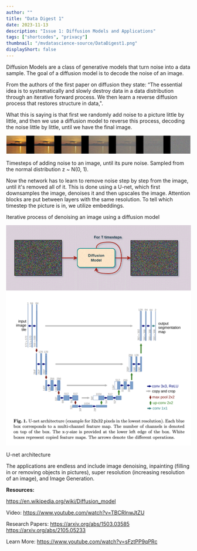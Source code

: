 ```yaml
---
author: ""
title: "Data Digest 1"
date: 2023-11-13
description: "Issue 1: Diffusion Models and Applications"
tags: ["shortcodes", "privacy"]
thumbnail: "/mvdatascience-source/DataDigest1.png"
displayShort: false
---
```

Diffusion Models are a class of generative models that turn noise into a
data sample. The goal of a diffusion model is to decode the noise of an
image.

From the authors of the first paper on diffusion they state: “The
essential idea is to systematically and slowly destroy data in a data
distribution through an iterative forward process. We then learn a
reverse diffusion process that restores structure in data,".

What this is saying is that first we randomly add noise to a picture
little by little, and then we use a diffusion model to reverse this
process, decoding the noise little by little, until we have the final
image.

![Placeholder](/static/Img1.png)

Timesteps of adding noise to an image, until its pure noise. Sampled
from the normal distribution z ~ N(0, 1).

Now the network has to learn to remove noise step by step from the
image, until it's removed all of it. This is done using a U-net, which
first downsamples the image, denoises it and then upscales the image.
Attention blocks are put between layers with the same resolution. To
tell which timestep the picture is in, we utilize embeddings.

Iterative process of denoising an image using a diffusion model


![Placeholder](/static/Img2.png)
![Placeholder](/static/Img3.png)

U-net architecture

The applications are endless and include image denoising, inpainting (filling in or removing objects in pictures), super resolution (increasing resolution of an image), and Image Generation.

<b>Resources: </b>

https://en.wikipedia.org/wiki/Diffusion_model

Video: https://www.youtube.com/watch?v=TBCRlnwJtZU 

Research Papers: https://arxiv.org/abs/1503.03585 https://arxiv.org/abs/2105.05233

Learn More: https://www.youtube.com/watch?v=sFztPP9qPRc
